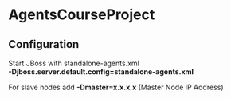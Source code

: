 # AgentsCourseProject

## Configuration
Start JBoss with standalone-agents.xml
<br />
<b>-Djboss.server.default.config=standalone-agents.xml</b>

For slave nodes add <b>-Dmaster=x.x.x.x</b> (Master Node IP Address)
